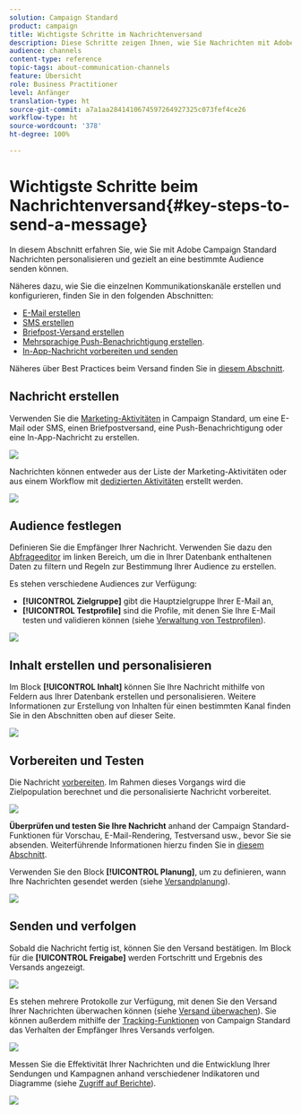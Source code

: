 ```yaml
---
solution: Campaign Standard
product: campaign
title: Wichtigste Schritte im Nachrichtenversand
description: Diese Schritte zeigen Ihnen, wie Sie Nachrichten mit Adobe Campaign erstellen und senden können.
audience: channels
content-type: reference
topic-tags: about-communication-channels
feature: Übersicht
role: Business Practitioner
level: Anfänger
translation-type: ht
source-git-commit: a7a1aa2841410674597264927325c073fef4ce26
workflow-type: ht
source-wordcount: '378'
ht-degree: 100%

---
```



# Wichtigste Schritte beim Nachrichtenversand{#key-steps-to-send-a-message}

In diesem Abschnitt erfahren Sie, wie Sie mit Adobe Campaign Standard Nachrichten personalisieren und gezielt an eine bestimmte Audience senden können.

Näheres dazu, wie Sie die einzelnen Kommunikationskanäle erstellen und konfigurieren, finden Sie in den folgenden Abschnitten:

* [E-Mail erstellen](../../channels/using/creating-an-email.md)
* [SMS erstellen](../../channels/using/creating-an-sms-message.md)
* [Briefpost-Versand erstellen](../../channels/using/creating-the-direct-mail.md)
* [Mehrsprachige Push-Benachrichtigung erstellen](../../channels/using/preparing-and-sending-a-push-notification.md).
* [In-App-Nachricht vorbereiten und senden](../../channels/using/preparing-and-sending-an-in-app-message.md)

Näheres über Best Practices beim Versand finden Sie in [diesem Abschnitt](../../sending/using/delivery-best-practices.md).

## Nachricht erstellen

Verwenden Sie die [Marketing-Aktivitäten](../../start/using/marketing-activities.md) in Campaign Standard, um eine E-Mail oder SMS, einen Briefpostversand, eine Push-Benachrichtigung oder eine In-App-Nachricht zu erstellen.

![](assets/marketing-activities.png)

Nachrichten können entweder aus der Liste der Marketing-Aktivitäten oder aus einem Workflow mit [dedizierten Aktivitäten](../../automating/using/about-channel-activities.md) erstellt werden.

![](assets/steps-channel.png)

## Audience festlegen

Definieren Sie die Empfänger Ihrer Nachricht. Verwenden Sie dazu den [Abfrageeditor](../../automating/using/editing-queries.md) im linken Bereich, um die in Ihrer Datenbank enthaltenen Daten zu filtern und Regeln zur Bestimmung Ihrer Audience zu erstellen.

Es stehen verschiedene Audiences zur Verfügung:

* **[!UICONTROL Zielgruppe]** gibt die Hauptzielgruppe Ihrer E-Mail an,
* **[!UICONTROL Testprofile]** sind die Profile, mit denen Sie Ihre E-Mail testen und validieren können (siehe [Verwaltung von Testprofilen](../../audiences/using/managing-test-profiles.md)).

![](assets/steps-audience.png)

## Inhalt erstellen und personalisieren

Im Block **[!UICONTROL Inhalt]** können Sie Ihre Nachricht mithilfe von Feldern aus Ihrer Datenbank erstellen und personalisieren. Weitere Informationen zur Erstellung von Inhalten für einen bestimmten Kanal finden Sie in den Abschnitten oben auf dieser Seite.

![](assets/steps-content.png)

## Vorbereiten und Testen

Die Nachricht [vorbereiten](../../sending/using/preparing-the-send.md). Im Rahmen dieses Vorgangs wird die Zielpopulation berechnet und die personalisierte Nachricht vorbereitet.

![](assets/steps-prepare.png)

**Überprüfen und testen Sie Ihre Nachricht** anhand der Campaign Standard-Funktionen für Vorschau, E-Mail-Rendering, Testversand usw., bevor Sie sie absenden. Weiterführende Informationen hierzu finden Sie in [diesem Abschnitt](../../sending/using/previewing-messages.md).

Verwenden Sie den Block **[!UICONTROL Planung]**, um zu definieren, wann Ihre Nachrichten gesendet werden (siehe [Versandplanung](../../sending/using/about-scheduling-messages.md)).

![](assets/steps-schedule.png)

## Senden und verfolgen

Sobald die Nachricht fertig ist, können Sie den Versand bestätigen. Im Block für die **[!UICONTROL Freigabe]** werden Fortschritt und Ergebnis des Versands angezeigt.

![](assets/steps-send.png)

Es stehen mehrere Protokolle zur Verfügung, mit denen Sie den Versand Ihrer Nachrichten überwachen können (siehe [Versand überwachen](../../sending/using/monitoring-a-delivery.md)). Sie können außerdem mithilfe der [Tracking-Funktionen](../../sending/using/tracking-messages.md) von Campaign Standard das Verhalten der Empfänger Ihres Versands verfolgen.

![](../../sending/using/assets/tracking_logs.png)

Messen Sie die Effektivität Ihrer Nachrichten und die Entwicklung Ihrer Sendungen und Kampagnen anhand verschiedener Indikatoren und Diagramme (siehe [Zugriff auf Berichte](../../reporting/using/about-dynamic-reports.md)).

![](assets/steps-reports.png)
